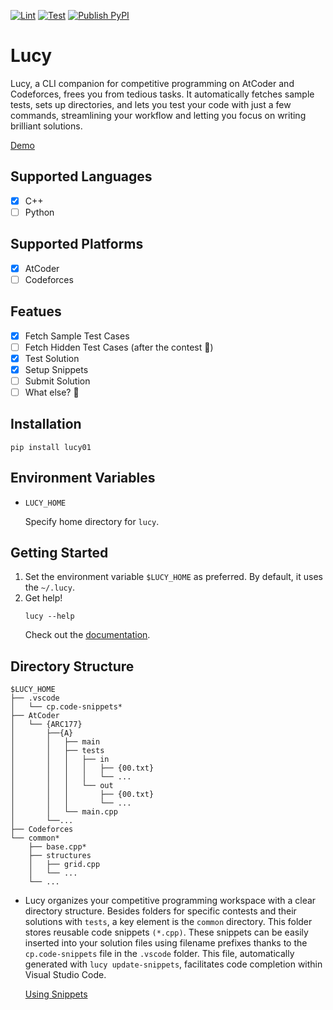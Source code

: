 [![Lint](https://github.com/kid-116/Lucy/actions/workflows/pylint.yml/badge.svg)](https://github.com/kid-116/Lucy/actions/workflows/pylint.yml)
[![Test](https://github.com/kid-116/Lucy/actions/workflows/pytest.yml/badge.svg)](https://github.com/kid-116/Lucy/actions/workflows/pytest.yml)
[![Publish PyPI](https://github.com/kid-116/Lucy/actions/workflows/publish.yml/badge.svg)](https://github.com/kid-116/Lucy/actions/workflows/publish.yml)

# Lucy

Lucy, a CLI companion for competitive programming on AtCoder and Codeforces, frees you from tedious
tasks. It automatically fetches sample tests, sets up directories, and lets you test your code with
just a few commands, streamlining your workflow and letting you focus on writing brilliant
solutions.

[Demo](https://github.com/kid-116/Lucy/assets/75692643/1b7195f7-fcd3-4e05-b23e-48061f6ef1b1)

## Supported Languages
- [x] C++
- [ ] Python

## Supported Platforms
- [x] AtCoder
- [ ] Codeforces

## Featues
- [x] Fetch Sample Test Cases
- [ ] Fetch Hidden Test Cases (after the contest 🤪)
- [x] Test Solution
- [x] Setup Snippets
- [ ] Submit Solution
- [ ] What else? 🤔

## Installation
```
pip install lucy01
```

## Environment Variables
- `LUCY_HOME`

    Specify home directory for `lucy`.

## Getting Started
1. Set the environment variable `$LUCY_HOME` as preferred. By default, it uses the `~/.lucy`.
2. Get help!
    ```
    lucy --help
    ```
    Check out the [documentation](https://lucy01.readthedocs.io/en/latest/).

## Directory Structure
```
$LUCY_HOME
├── .vscode
│   └── cp.code-snippets*
├── AtCoder
│   └── {ARC177}
│       ├──{A}
│       │   ├── main
│       │   ├── tests
│       │   │   ├── in
│       │   │   │   ├── {00.txt}
│       │   │   │   └── ...
│       │   │   └── out
│       │   │       ├── {00.txt}
│       │   │       └── ...
│       │   └── main.cpp
│       └──...
├── Codeforces
└── common*
    ├── base.cpp*
    ├── structures
    │   ├── grid.cpp
    │   └── ...
    └── ...
```

- Lucy organizes your competitive programming workspace with a clear directory structure. Besides folders for specific contests and their solutions with `tests`, a key element is the `common` directory. This folder stores reusable code snippets `(*.cpp)`. These snippets can be easily inserted into your solution files using filename prefixes thanks to the `cp.code-snippets` file in the `.vscode` folder. This file, automatically generated with `lucy update-snippets`,  facilitates code completion within Visual Studio Code.

    [Using Snippets](https://github.com/kid-116/Lucy/assets/75692643/4b747b59-9736-4185-a6ee-9aa1fc843e92)

